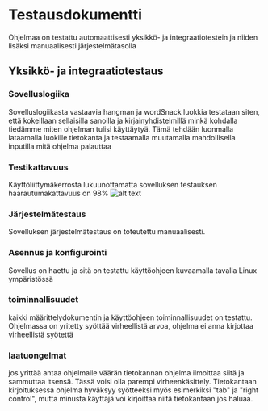# Testausdokumentti
Ohjelmaa on testattu automaattisesti yksikkö- ja integraatiotestein ja niiden lisäksi manuaalisesti järjestelmätasolla

## Yksikkö- ja integraatiotestaus

### Sovelluslogiika
Sovelluslogiikasta vastaavia hangman ja wordSnack luokkia testataan siten, että kokeillaan sellaisilla sanoilla ja kirjainyhdistelmillä minkä kohdalla tiedämme miten ohjelman tulisi käyttäytyä. Tämä tehdään luonmalla lataamalla luokille tietokanta ja testaamalla muutamalla mahdollisella inputilla mitä ohjelma palauttaa

### Testikattavuus
Käyttöliittymäkerrosta lukuunottamatta sovelluksen testauksen haarautumakattavuus on 98%
![alt text](coverage_report.jpg)

### Järjestelmätestaus
Sovelluksen järjestelmätestaus on toteutettu manuaalisesti.

### Asennus ja konfigurointi
Sovellus on haettu ja sitä on testattu käyttöohjeen kuvaamalla tavalla Linux ympäristössä

### toiminnallisuudet
kaikki määrittelydokumentin ja käyttöohjeen toiminnallisuudet on testattu. Ohjelmassa on yritetty syöttää virheellistä arvoa, ohjelma ei anna kirjottaa virheellistä syötettä


### laatuongelmat
jos yrittää antaa ohjelmalle väärän tietokannan ohjelma ilmoittaa siitä ja sammuttaa itsensä. Tässä voisi olla parempi virheenkäsittely. Tietokantaan kirjoituksessa ohjelma hyväksyy syötteeksi myös esimerkiksi "tab" ja "right control", mutta minusta käyttäjä voi kirjoittaa niitä tietokantaan jos haluaa.
